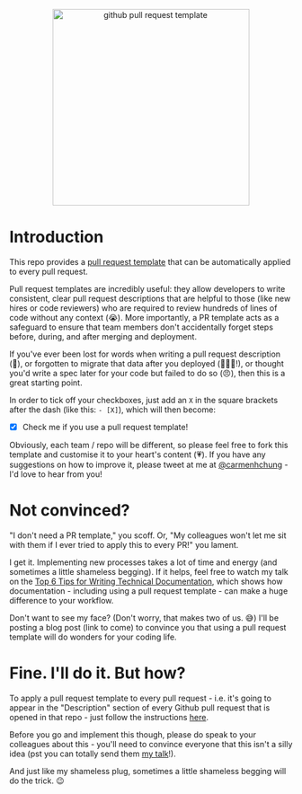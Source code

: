 <p align="center"><img src="https://github.com/carmenhchung/pull-request-template/blob/master/undraw_terms_lso0.png" alt="github pull request template" height="350"/></p>

# Introduction

This repo provides a [pull request template](https://github.com/carmenhchung/pull-request-template/blob/master/pull_request_template.md) that can be automatically applied to every pull request.

Pull request templates are incredibly useful: they allow developers to write consistent, clear pull request descriptions that are helpful to those (like new hires or code reviewers) who are required to review hundreds of lines of code without any context (😭). More importantly, a PR template acts as a safeguard to ensure that team members don't accidentally forget steps before, during, and after merging and deployment.

If you've ever been lost for words when writing a pull request description (🤔), or forgotten to migrate that data after you deployed (🤦🏻‍♀️!), or thought you'd write a spec later for your code but failed to do so (😠), then this is a great starting point.

In order to tick off your checkboxes, just add an `X` in the square brackets after the dash (like this: 
`- [X]`), which will then become:

- [X] Check me if you use a pull request template!

Obviously, each team / repo will be different, so please feel free to fork this template and customise it to your heart's content (💗). If you have any suggestions on how to improve it, please tweet at me at [@carmenhchung](https://twitter.com/carmenhchung) - I'd love to hear from you!

# Not convinced?

"I don't need a PR template," you scoff. Or, "My colleagues won't let me sit with them if I ever tried to apply this to every PR!" you lament.

I get it. Implementing new processes takes a lot of time and energy (and sometimes a little shameless begging). If it helps, feel free to watch my talk on the [Top 6 Tips for Writing Technical Documentation](https://youtu.be/FFq79fVe8q4), which shows how documentation - including using a pull request template - can make a huge difference to your workflow.

Don't want to see my face? (Don't worry, that makes two of us. 😅) I'll be posting a blog post (link to come) to convince you that using a pull request template will do wonders for your coding life.

# Fine. I'll do it. But how?

To apply a pull request template to every pull request - i.e. it's going to appear in the "Description" section of every Github pull request that is opened in that repo - just follow the instructions [here](https://help.github.com/en/articles/creating-a-pull-request-template-for-your-repository).

Before you go and implement this though, please do speak to your colleagues about this - you'll need to convince everyone that this isn't a silly idea (pst you can totally send them [my talk](https://youtu.be/FFq79fVe8q4)!). 

And just like my shameless plug, sometimes a little shameless begging will do the trick. 😉

